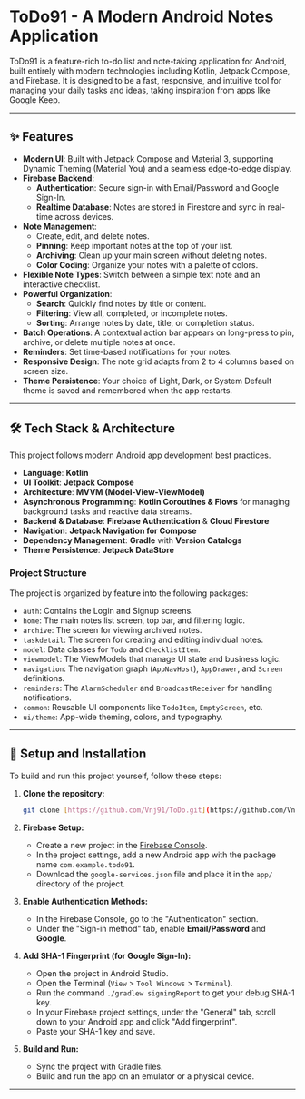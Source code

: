 # ToDo91 - A Modern Android Notes Application

ToDo91 is a feature-rich to-do list and note-taking application for Android, built entirely with modern technologies including Kotlin, Jetpack Compose, and Firebase. It is designed to be a fast, responsive, and intuitive tool for managing your daily tasks and ideas, taking inspiration from apps like Google Keep.

---

## ✨ Features

- **Modern UI**: Built with Jetpack Compose and Material 3, supporting Dynamic Theming (Material You) and a seamless edge-to-edge display.
- **Firebase Backend**:
    - **Authentication**: Secure sign-in with Email/Password and Google Sign-In.
    - **Realtime Database**: Notes are stored in Firestore and sync in real-time across devices.
- **Note Management**:
    - Create, edit, and delete notes.
    - **Pinning**: Keep important notes at the top of your list.
    - **Archiving**: Clean up your main screen without deleting notes.
    - **Color Coding**: Organize your notes with a palette of colors.
- **Flexible Note Types**: Switch between a simple text note and an interactive checklist.
- **Powerful Organization**:
    - **Search**: Quickly find notes by title or content.
    - **Filtering**: View all, completed, or incomplete notes.
    - **Sorting**: Arrange notes by date, title, or completion status.
- **Batch Operations**: A contextual action bar appears on long-press to pin, archive, or delete multiple notes at once.
- **Reminders**: Set time-based notifications for your notes.
- **Responsive Design**: The note grid adapts from 2 to 4 columns based on screen size.
- **Theme Persistence**: Your choice of Light, Dark, or System Default theme is saved and remembered when the app restarts.

---

## 🛠️ Tech Stack & Architecture

This project follows modern Android app development best practices.

- **Language**: **Kotlin**
- **UI Toolkit**: **Jetpack Compose**
- **Architecture**: **MVVM (Model-View-ViewModel)**
- **Asynchronous Programming**: **Kotlin Coroutines & Flows** for managing background tasks and reactive data streams.
- **Backend & Database**: **Firebase Authentication** & **Cloud Firestore**
- **Navigation**: **Jetpack Navigation for Compose**
- **Dependency Management**: **Gradle** with **Version Catalogs**
- **Theme Persistence**: **Jetpack DataStore**

### Project Structure

The project is organized by feature into the following packages:

-   `auth`: Contains the Login and Signup screens.
-   `home`: The main notes list screen, top bar, and filtering logic.
-   `archive`: The screen for viewing archived notes.
-   `taskdetail`: The screen for creating and editing individual notes.
-   `model`: Data classes for `Todo` and `ChecklistItem`.
-   `viewmodel`: The ViewModels that manage UI state and business logic.
-   `navigation`: The navigation graph (`AppNavHost`), `AppDrawer`, and `Screen` definitions.
-   `reminders`: The `AlarmScheduler` and `BroadcastReceiver` for handling notifications.
-   `common`: Reusable UI components like `TodoItem`, `EmptyScreen`, etc.
-   `ui/theme`: App-wide theming, colors, and typography.

---

## 🚀 Setup and Installation

To build and run this project yourself, follow these steps:

1.  **Clone the repository:**
    ```bash
    git clone [https://github.com/Vnj91/ToDo.git](https://github.com/Vnj91/ToDo.git)
    ```

2.  **Firebase Setup:**
    - Create a new project in the [Firebase Console](https://console.firebase.google.com/).
    - In the project settings, add a new Android app with the package name `com.example.todo91`.
    - Download the `google-services.json` file and place it in the `app/` directory of the project.

3.  **Enable Authentication Methods:**
    - In the Firebase Console, go to the "Authentication" section.
    - Under the "Sign-in method" tab, enable **Email/Password** and **Google**.

4.  **Add SHA-1 Fingerprint (for Google Sign-In):**
    - Open the project in Android Studio.
    - Open the Terminal (`View` > `Tool Windows` > `Terminal`).
    - Run the command `./gradlew signingReport` to get your debug SHA-1 key.
    - In your Firebase project settings, under the "General" tab, scroll down to your Android app and click "Add fingerprint".
    - Paste your SHA-1 key and save.

5.  **Build and Run:**
    - Sync the project with Gradle files.
    - Build and run the app on an emulator or a physical device.

---
